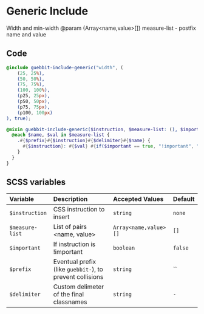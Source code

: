 # Generic Include

Width and min-width
@param {Array<name,value>[]} measure-list - postfix name and value

## Code

```scss
@include guebbit-include-generic("width", (
    (25, 25%),
    (50, 50%),
    (75, 75%),
    (100, 100%),
    (p25, 25px),
    (p50, 50px),
    (p75, 75px),
    (p100, 100px)
), true);
```

```scss
@mixin guebbit-include-generic($instruction, $measure-list: (), $important: false, $prefix: "", $delimiter: "-") {
  @each $name, $val in $measure-list {
    .#{$prefix}#{$instruction}#{$delimiter}#{$name} {
      #{$instruction}: #{$val} #{if($important == true, "!important", "")}
    }
  }
}
```

## SCSS variables

| Variable          | Description                                              | Accepted Values       | Default |
|:------------------|:---------------------------------------------------------|:----------------------|:--------|
| `$instruction`    | CSS instruction to insert                                | `string`              | `none`  |
| `$measure-list`   | List of pairs <name, value>                              | `Array<name,value>[]` | `[]`    |
| `$important`      | If instruction is !important                             | `boolean`             | `false` |
| `$prefix`         | Eventual prefix (like `guebbit-`), to prevent collisions | `string`              | ``      |
| `$delimiter`      | Custom delimeter of the final classnames                 | `string`              | `-`     |